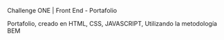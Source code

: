 Challenge ONE | Front End -  Portafolio

Portafolio, creado en HTML, CSS, JAVASCRIPT, Utilizando la metodología BEM

